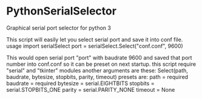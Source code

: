 # PythonSerialSelector
Graphical serial port selector for python 3

This script will easily let you select serial port and save it into conf file.
usage
    import serialSelect
	port = serialSelect.Select("conf.conf", 9600)

This would open serial port "port" with baudrate 9600 and saved that port number into conf.conf so it can be preset on next startup.
this script require "serial" and "tkinter" modules
another arguments are these:
		Select(path, baudrate, bytesize, stopbits, parity, timeout)
		presets are:
				path = required
				baudrate = required
				bytesize = serial.EIGHTBITS
				stopbits = serial.STOPBITS_ONE
				parity = serial.PARITY_NONE
				timeout = None
  
